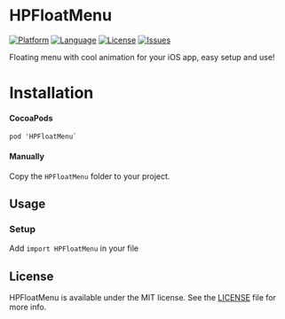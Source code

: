# HPFloatMenu

[![Platform](http://img.shields.io/badge/platform-iOS-blue.svg?style=flat
)](https://developer.apple.com/iphone/index.action)
[![Language](http://img.shields.io/badge/language-Swift-brightgreen.svg?style=flat
)](https://developer.apple.com/swift)
[![License](http://img.shields.io/badge/license-MIT-lightgrey.svg?style=flat
)](http://mit-license.org)
[![Issues](https://img.shields.io/github/issues/quanghoang0101/HPFloatMenu.svg?style=flat
)](https://github.com/quanghoang0101/HPFloatMenu/issues?state=open)

Floating menu with cool animation for your iOS app, easy setup and use!

# Installation
#### CocoaPods
```
pod 'HPFloatMenu`
```
#### Manually
Copy the `HPFloatMenu` folder to your project.

## Usage

### Setup
Add `import HPFloatMenu` in your file

## License
HPFloatMenu is available under the MIT license. See the [LICENSE](./LICENSE) file for more info.

